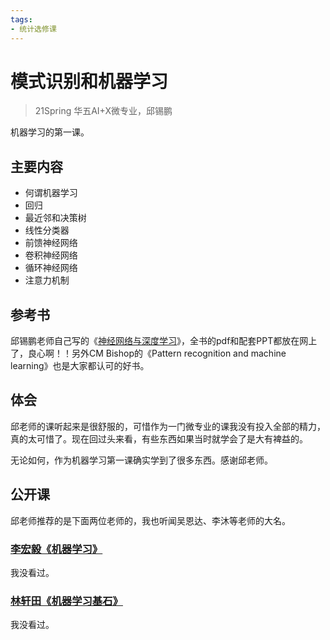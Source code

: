 ```yaml
---
tags:
- 统计选修课
---
```


# 模式识别和机器学习
> 21Spring 华五AI+X微专业，邱锡鹏

机器学习的第一课。

## 主要内容

- 何谓机器学习
- 回归
- 最近邻和决策树
- 线性分类器
- 前馈神经网络
- 卷积神经网络
- 循环神经网络
- 注意力机制

## 参考书
邱锡鹏老师自己写的《[神经网络与深度学习](https://nndl.github.io/)》，全书的pdf和配套PPT都放在网上了，良心啊！！另外CM Bishop的《Pattern recognition and machine learning》也是大家都认可的好书。

## 体会
邱老师的课听起来是很舒服的，可惜作为一门微专业的课我没有投入全部的精力，真的太可惜了。现在回过头来看，有些东西如果当时就学会了是大有裨益的。

无论如何，作为机器学习第一课确实学到了很多东西。感谢邱老师。

## 公开课
邱老师推荐的是下面两位老师的，我也听闻吴恩达、李沐等老师的大名。

### [李宏毅《机器学习》](https://speech.ee.ntu.edu.tw/~hylee/ml/2021-spring.html)

我没看过。
### [林轩田《机器学习基石》](https://www.csie.ntu.edu.tw/~htlin/mooc/)

我没看过。